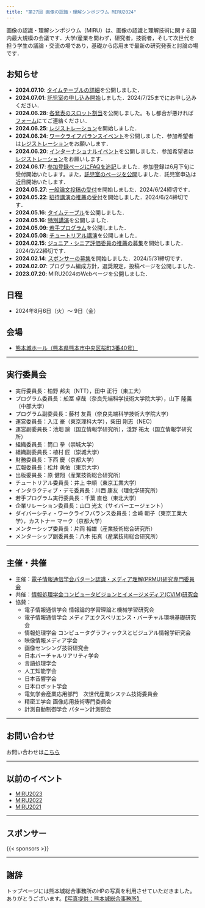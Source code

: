 ```yaml
---
title: "第27回 画像の認識・理解シンポジウム MIRU2024"
---
```


画像の認識・理解シンポジウム（MIRU）は、画像の認識と理解技術に関する国内最大規模の会議です．大学/産業を問わず，研究者，技術者，そして次世代を担う学生の議論・交流の場であり，基礎から応用まで最新の研究発表と討論の場です．

## お知らせ
- **2024.07.10**: [タイムテーブルの詳細](program/timetable)を公開しました．
- **2024.07.01**: [託児室の申し込み開始](attend/nursery)しました．2024/7/25までにお申し込みください．
- **2024.06.28**: [各発表のスロット割当](program/timetable)を公開しました。もし都合が悪ければ[フォーム](https://forms.gle/NdqSrYM1DtYa15C66)にてご連絡ください．
- **2024.06.25**: [レジストレーション](registration)を開始しました．
- **2024.06.24**: [ワークライフバランスイベント](https://sites.google.com/view/miru2024wlb/)を公開しました．参加希望者は[レジストレーション](https://forms.gle/ix3vYhxYPmRAueZ86)をお願いします．
- **2024.06.20**: [インターナショナルイベント](https://sites.google.com/view/miru2024-internationallunch/)を公開しました．参加希望者は[レジストレーション](https://forms.gle/nuiFwZ4hTuijgQ79A)をお願いします．
- **2024.06.17**: [参加登録ページにFAQを追記](registration#登録に関するfaq)しました．参加登録は6月下旬に受付開始いたします。また，[託児室のページを公開](attend/nursery)しました．託児室申込は近日開始いたします．
- **2024.05.27**: [一般論文投稿の受付](submission)を開始しました．2024/6/24締切です．
- **2024.05.22**: [招待講演の推薦の受付](about/call_for_invited_talk)を開始しました．2024/6/24締切です．
- **2024.05.16**: [タイムテーブル](program/timetable)を公開しました．
- **2024.05.16**: [特別講演](program/keynote)を公開しました．
- **2024.05.09**: [若手プログラム](https://sites.google.com/view/miru2024wakate/)を公開しました．
- **2024.05.08**: [チュートリアル講演](program/tutorial)を公開しました．
- **2024.02.15**: [ジュニア・シニア評価委員の推薦の募集](https://docs.google.com/forms/d/1xExWYvtsQ63gnGZrymwKrslDcXBv_7d3apv0f1tJuq8/edit)を開始しました．2024/2/22締切です．
- **2024.02.14**: [スポンサーの募集](sponsor/)を開始しました．2024/5/31締切です．
- **2024.02.07**: プログラム編成方針，選奨規定，投稿ページを公開しました．
- **2023.07.20**: MIRU2024のWebページを公開しました．

## 日程

- 2024年8月6日（火）～ 9日（金）

## 会場

- [熊本城ホール（熊本県熊本市中央区桜町3番40号）](https://www.kumamoto-jo-hall.jp/)

---

## 実行委員会
- 実行委員長：柏野 邦夫（NTT），田中 正行（東工大）
- プログラム委員長：舩冨 卓哉（奈良先端科学技術大学院大学），山下 隆義（中部大学）
- プログラム副委員長：藤村 友貴（奈良先端科学技術大学院大学）
- 運営委員長：入江 豪（東京理科大学），柴田 剛志（NEC）
- 運営副委員長：池畑 諭（国立情報学研究所），淺野 祐太（国立情報学研究所）
- 組織委員長：筒口 拳（崇城大学）
- 組織副委員長：植村 匠（崇城大学）
- 財務委員長：下西 慶（京都大学）
- 広報委員長：松井 勇佑（東京大学）
- 出版委員長：原 健翔（産業技術総合研究所）
- チュートリアル委員長：井上 中順（東京工業大学）
- インタラクティブ・デモ委員長：川西 康友（理化学研究所）
- 若手プログラム実行委員長：千葉 直也（東北大学）
- 企業リレーション委員長：山口 光太（サイバーエージェント）
- ダイバーシティ・ワークライフバランス委員長：金崎 朝子（東京工業大学），カストナー マーク（京都大学）
- メンターシップ委員長：片岡 裕雄（産業技術総合研究所）
- メンターシップ副委員長：八木 拓真（産業技術総合研究所）


---


## 主催・共催
- 主催：[電子情報通信学会パターン認識・メディア理解(PRMU)研究専門委員会](https://www.ieice.org/iss/prmu/jpn/index.html)
- 共催：[情報処理学会コンピュータビジョンとイメージメディア(CVIM)研究会](http://cvim.ipsj.or.jp/)
- 協賛：
    - 電子情報通信学会 情報論的学習理論と機械学習研究会
    - 電子情報通信学会 メディアエクスペリエンス・バーチャル環境基礎研究会
    - 情報処理学会 コンピュータグラフィックスとビジュアル情報学研究会
    - 映像情報メディア学会
    - 画像センシング技術研究会
    - 日本バーチャルリアリティ学会
    - 言語処理学会
    - 人工知能学会
    - 日本音響学会
    - 日本ロボット学会
    - 電気学会産業応用部門　次世代産業システム技術委員会
    - 精密工学会 画像応用技術専門委員会
    - 計測自動制御学会 パターン計測部会


---

## お問い合わせ
お問い合わせは[こちら](https://forms.gle/NdqSrYM1DtYa15C66)

---

## 以前のイベント
- [MIRU2023](http://cvim.ipsj.or.jp/MIRU2023/)
- [MIRU2022](https://sites.google.com/view/miru2022)
- [MIRU2021](http://cvim.ipsj.or.jp/MIRU2021/)

---

## スポンサー

{{< sponsors >}}

---

## 謝辞
トップページには熊本城総合事務所のHPの写真を利用させていただきました。ありがとうございます。[【写真提供：熊本城総合事務所】](https://castle.kumamoto-guide.jp/galleries/guide.html)
